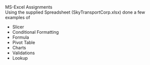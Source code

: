 MS-Excel Assignments  
Using the supplied Spreadsheet (SkyTransportCorp.xlsx) done a few examples of
- Slicer
- Conditional Formatting
- Formula
- Pivot Table
- Charts
- Validations
- Lookup
